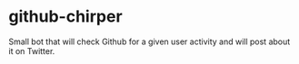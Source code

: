 # github-chirper
Small bot that will check Github for a given user activity and will post about it on Twitter.
